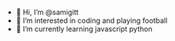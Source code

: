 - 👋 Hi, I’m @samigitt
- 👀 I’m interested in coding and playing football
- 🌱 I’m currently learning javascript python 



<!---
samigitt/samigitt is a ✨ special ✨ repository because its `README.md` (this file) appears on your GitHub profile.
You can click the Preview link to take a look at your changes.
--->
